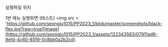 실행파일 위치

1번 메뉴 실행화면 (테스트)
<img src = 'https://github.com/seongju1015/PP2023_1/blob/master/screenshots/black-flex.jpg?raw=true![image](https://github.com/seongju1015/PP2023_1/assets/122343583/07911ad6-9efd-4c60-85f9-0c8bb0a2b2cd)
